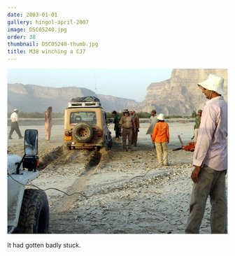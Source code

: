 ```yaml
---
date: 2003-01-01
gallery: hingol-april-2007
image: DSC05240.jpg
order: 38
thumbnail: DSC05240-thumb.jpg
title: M38 winching a CJ7
---
```


![M38 winching a CJ7](./DSC05240.jpg)

It had gotten badly stuck.